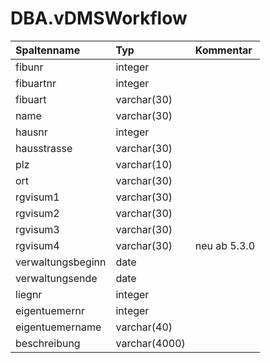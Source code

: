 # DBA.vDMSWorkflow

|Spaltenname|Typ|Kommentar|
|:----------|:--|:--------|
|fibunr|integer||
|fibuartnr|integer||
|fibuart|varchar(30)||
|name|varchar(30)||
|hausnr|integer||
|hausstrasse|varchar(30)||
|plz|varchar(10)||
|ort|varchar(30)||
|rgvisum1|varchar(30)||
|rgvisum2|varchar(30)||
|rgvisum3|varchar(30)||
|rgvisum4|varchar(30)|neu ab 5.3.0|
|verwaltungsbeginn|date||
|verwaltungsende|date||
|liegnr|integer||
|eigentuemernr|integer||
|eigentuemername|varchar(40)||
|beschreibung|varchar(4000)||
